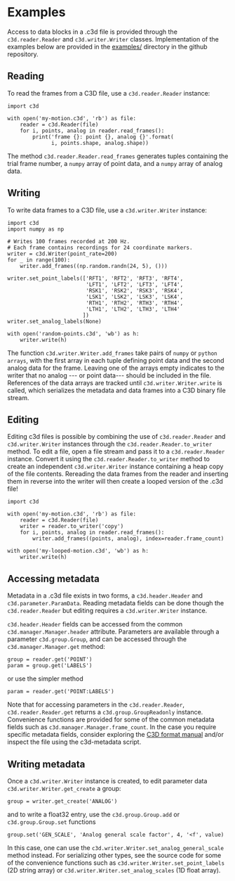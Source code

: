 Examples
========

Access to data blocks in a .c3d file is provided through the `c3d.reader.Reader` and `c3d.writer.Writer` classes.
Implementation of the examples below are provided in the [examples/] directory in the github repository.

[examples/]: https://github.com/EmbodiedCognition/py-c3d/tree/master/examples

Reading
-------

To read the frames from a C3D file, use a `c3d.reader.Reader` instance:

    import c3d

    with open('my-motion.c3d', 'rb') as file:
        reader = c3d.Reader(file)
        for i, points, analog in reader.read_frames():
            print('frame {}: point {}, analog {}'.format(
                  i, points.shape, analog.shape))

The method `c3d.reader.Reader.read_frames` generates tuples
containing the trial frame number, a ``numpy`` array of point
data, and a ``numpy`` array of analog data.

Writing
-------

To write data frames to a C3D file, use a `c3d.writer.Writer`
instance:

    import c3d
    import numpy as np

    # Writes 100 frames recorded at 200 Hz.
    # Each frame contains recordings for 24 coordinate markers.
    writer = c3d.Writer(point_rate=200)
    for _ in range(100):
        writer.add_frames((np.random.randn(24, 5), ()))

    writer.set_point_labels(['RFT1', 'RFT2', 'RFT3', 'RFT4',
                             'LFT1', 'LFT2', 'LFT3', 'LFT4',
                             'RSK1', 'RSK2', 'RSK3', 'RSK4',
                             'LSK1', 'LSK2', 'LSK3', 'LSK4',
                             'RTH1', 'RTH2', 'RTH3', 'RTH4',
                             'LTH1', 'LTH2', 'LTH3', 'LTH4'
                            ])
    writer.set_analog_labels(None)

    with open('random-points.c3d', 'wb') as h:
        writer.write(h)

The function `c3d.writer.Writer.add_frames` take pairs of ``numpy`` or ``python
arrays``, with the first array in each tuple defining point data and the second
analog data for the frame. Leaving one of the arrays empty indicates
to the writer that no analog --- or point data--- should be included in the file.
References of the data arrays are tracked until `c3d.writer.Writer.write`
is called, which serializes the metadata and data frames into a C3D binary file stream.

Editing
-------

Editing c3d files is possible by combining the use of `c3d.reader.Reader` and `c3d.writer.Writer`
instances through the `c3d.reader.Reader.to_writer` method. To edit a file, open a file stream and pass
it to a `c3d.reader.Reader` instance. Convert it using the `c3d.reader.Reader.to_writer` method to create
an independent `c3d.writer.Writer` instance containing a heap copy of the file contents.
Rereading the data frames from the reader and inserting them in reverse into
the writer will then create a looped version of the .c3d file!

    import c3d

    with open('my-motion.c3d', 'rb') as file:
        reader = c3d.Reader(file)
        writer = reader.to_writer('copy')
        for i, points, analog in reader.read_frames():
            writer.add_frames((points, analog), index=reader.frame_count)

    with open('my-looped-motion.c3d', 'wb') as h:
        writer.write(h)


Accessing metadata
----------------

Metadata in a .c3d file exists in two forms, a `c3d.header.Header` and `c3d.parameter.ParamData`.
Reading metadata fields can be done though the `c3d.reader.Reader` but editing requires a
`c3d.writer.Writer` instance.

`c3d.header.Header` fields can be accessed from the common `c3d.manager.Manager.header` attribute.
Parameters are available through a parameter `c3d.group.Group`, and can be accessed
through the `c3d.manager.Manager.get` method:

    group = reader.get('POINT')
    param = group.get('LABELS')

or use the simpler method

    param = reader.get('POINT:LABELS')

Note that for accessing parameters in the `c3d.reader.Reader`, `c3d.reader.Reader.get`
returns a `c3d.group.GroupReadonly` instance. Convenience functions are provided
for some of the common metadata fields
such as `c3d.manager.Manager.frame_count`. In the case you require specific
metadata fields, consider exploring the [C3D format manual] and/or inspect
the file using the c3d-metadata script.

[C3D format manual]: https://c3d.org/docs/C3D_User_Guide.pdf

Writing metadata
----------------

Once a `c3d.writer.Writer` instance is created, to edit
parameter data `c3d.writer.Writer.get_create` a group:

    group = writer.get_create('ANALOG')

and to write a float32 entry, use the `c3d.group.Group.add` or `c3d.group.Group.set` functions

    group.set('GEN_SCALE', 'Analog general scale factor', 4, '<f', value)

In this case, one can use the `c3d.writer.Writer.set_analog_general_scale` method instead.
For serializing other types, see the source code for some of the convenience functions such as
`c3d.writer.Writer.set_point_labels` (2D string array) or
`c3d.writer.Writer.set_analog_scales` (1D float array).
